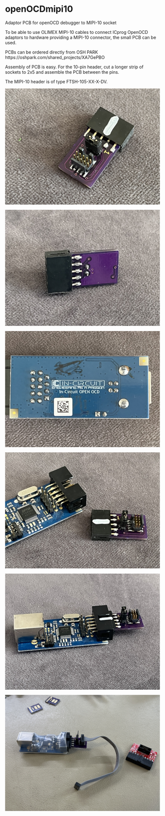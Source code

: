 # openOCDmipi10
Adaptor PCB for openOCD debugger to MIPI-10 socket

To be able to use OLIMEX MIPI-10 cables to connect ICprog OpenOCD adaptors to hardware
providing a MIPI-10 connector, the small PCB can be used.
<p>
PCBs can be ordered directly from OSH PARK https://oshpark.com/shared_projects/XA7GePBO
<p>
Assembly of PCB is easy. For the 10-pin header, cut a longer strip of sockets to 2x5 and
assemble the PCB between the pins.<p>
The MIPI-10 header is of type FTSH-105-XX-X-DV.
<p>
<img src="IMG_0897.jpeg">
<p>
<img src="IMG_0896.jpeg">
<p>
<img src="IMG_0895.jpeg">
<p>
<img src="IMG_0894.jpeg">
<p>
<img src="IMG_0893.jpeg">
<p>
<img src="IMG_0877.JPG">
<p>
